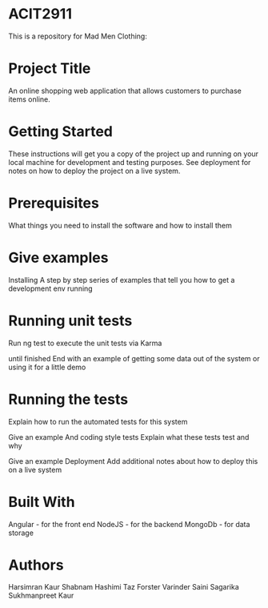 # ACIT2911
This is a repository for Mad Men Clothing: 

# Project Title
An online shopping web application that allows customers to purchase items online.

# Getting Started
These instructions will get you a copy of the project up and running on your local machine for development and testing purposes. See deployment for notes on how to deploy the project on a live system.

# Prerequisites
What things you need to install the software and how to install them

# Give examples
Installing
A step by step series of examples that tell you how to get a development env running

# Running unit tests
Run ng test to execute the unit tests via Karma

until finished
End with an example of getting some data out of the system or using it for a little demo

# Running the tests
Explain how to run the automated tests for this system


Give an example
And coding style tests
Explain what these tests test and why

Give an example
Deployment
Add additional notes about how to deploy this on a live system

# Built With
Angular - for the front end
NodeJS - for the backend
MongoDb - for data storage

# Authors
Harsimran Kaur
Shabnam Hashimi
Taz Forster
Varinder Saini
Sagarika
Sukhmanpreet Kaur

